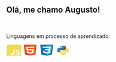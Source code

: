 ## Olá, me chamo Augusto!
<div style="display: inline_block"><br>
  <p> Linguagens em processo de aprendizado: </p>
  <img align="center" alt="Augusto-Js" height="30" width="40" src="https://raw.githubusercontent.com/devicons/devicon/master/icons/javascript/javascript-plain.svg">
  <img align="center" alt="Augusto-HTML" height="30" width="40" src="https://raw.githubusercontent.com/devicons/devicon/master/icons/html5/html5-original.svg">
  <img align="center" alt="Augusto-CSS" height="30" width="40" src="https://raw.githubusercontent.com/devicons/devicon/master/icons/css3/css3-original.svg">
  <img align="center" alt="Augusto-Python" height="30" width="40" src="https://raw.githubusercontent.com/devicons/devicon/master/icons/python/python-original.svg">
</div>
  
  ##

 <!--
<div> 
  <a href="https://www.instagram.com/moura_jmpg/?hl=pt-br" target="_blank"><img src="https://img.shields.io/badge/-Instagram-%23E4405F?style=for-the-badge&logo=instagram&logoColor=white" target="_blank"></a>
</div>


